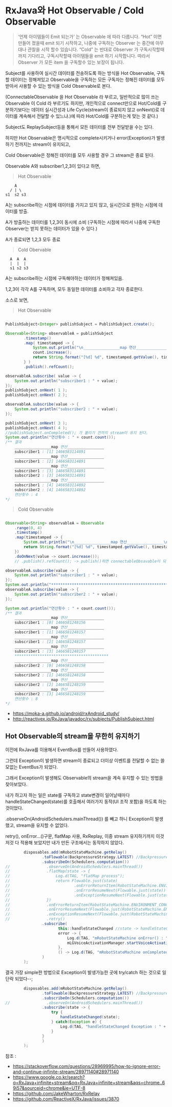 # RxJava와 Hot Observable / Cold Observable

> ‘언제 아이템들이 Emit 되는가’ 는 Observable 에 따라 다릅니다. “Hot” 이면 만들어 졌을때 emit 되기 시작하고, 나중에 구독하는 Observer 는 중간에 아무대나 관찰을 시작 할수 있습니다. “Cold” 는 반대로 Observer 가 구독시작할때까지 기다리고, 구독시작할때 아이템들을 emit 하기 시작합니다. 따라서 Observer 가 모든 item 을 구독할수 있는 보장이 됩니다.

Subject를 사용하여 실시간 데이터를 전송하도록 하는 방식을 Hot Observable, 구독할 데이터는 정해져있고 Observable을 구독하는 모든 구독자는 정해진 데이터를 모두 받아서 사용할 수 있는 방식을 Cold Observable로 본다.

(ConnectableObservable 을 Hot Observable 라 부르고, 일반적으로 많이 쓰는 Observable 이 Cold 라 부르기도 하지만, 개인적으로 connect만으로 Hot/Cold를 구분하기보다는 데이터 실시간성과 Life Cycle(stream이 종료되지 않고 onNext()로 데이터를 계속해서 전달할 수 있느냐.)에 따라 Hot/Cold를 구분하는게 맞는 것 같다.)

Subject도 ReplaySubject등을 통해서 모든 데이터를 전부 전달받을 수는 있다.

하지만 Hot Observable은 명시적으로 complete시키거나 error(Exception)가 발생하기 전까지는 stream이 유지되고,

Cold Observable은 정해진 데이터를 모두 사용할 경우 그 stream은 종료 된다.

Observable A와 subscriber1,2,3이 있다고 하면,

> Hot Observable

```
    A
  / | \
s1  s2 s3
```

A는 subscribe하는 시점에 데이터를 가지고 있지 않고, 실시간으로 원하는 시점에 데이터를 방출.

A가 방출하는 데이터를 1,2,3이 동시에 소비 (구독하는 시점에 따라서 나중에 구독한 Observer는 받지 못하는 데이터가 있을 수 있다.)

A가 종료되면 1,2,3 모두 종료

>Cold Obervable

```
  A  A  A
  |  |  |
  s1 s2 s3
```

A는 subscribe하는 시점에 구독해야하는 데이터가 정해져있음.

1,2,3이 각각 A를 구독하며, 모두 동일한 데이터를 소비하고 각자 종료한다.

소스로 보면,

>Hot Observable

```java

PublishSubject<Integer> publishSubject = PublishSubject.create();

Observable<String> observableA = publishSubject
        .timestamp()
        .map( timestamped -> {
            System.out.println("\n________________map 연산________________\n");
            count.increase();
            return String.format("[%d] %d", timestamped.getValue(), timestamped.getTimestampMillis());
        } )
        .publish().refCount();

observableA.subscribe( value -> {
    System.out.println("subscriber1 : " + value);
});
publishSubject.onNext( 1 );
publishSubject.onNext( 2 );

observableA.subscribe(value -> {
    System.out.println("subscriber2 : " + value);
});

publishSubject.onNext( 3 );
publishSubject.onNext( 4 );
//publishSubject.onCompleted(); 가 불리기 전까지 stream이 유지 된다.
System.out.println("연산횟수 : " + count.count());
/** 결과
    ________________map 연산________________
    subscriber1 : [1] 1466583114891
    ________________map 연산________________
    subscriber1 : [2] 1466583114891
    ________________map 연산________________
    subscriber1 : [3] 1466583114891
    subscriber2 : [3] 1466583114891
    ________________map 연산________________
    subscriber1 : [4] 1466583114892
    subscriber2 : [4] 1466583114892
    연산횟수 : 4
*/

```

>Cold Observable

```java

Observable<String> observableA = Observable
    .range(0, 4)
    .timestamp()
    .map(timestamped -> {
        System.out.println("\n________________map 연산________________\n");
        return String.format("[%d] %d", timestamped.getValue(), timestamped.getTimestampMillis());
    })
    .doOnNext(value -> count.increase());
    // .publish().refCount(); -> publish()하면 connectableObsavable이 되어 connect하기전까지 stream을 시작하지 않는다. refCount()하면 connect를 자동으로 해준다.

observableA.subscribe(value -> {
    System.out.println("subscriber1 : " + value);
});
System.out.println("*******************************************************");
observableA.subscribe(value -> {
    System.out.println("subscriber2 : " + value);
});

System.out.println("연산횟수 : " + count.count()); 
/** 결과
    ________________map 연산________________
    subscriber1 : [0] 1466581248156
    ________________map 연산________________
    subscriber1 : [1] 1466581248157
    ________________map 연산________________
    subscriber1 : [2] 1466581248157
    ________________map 연산________________
    subscriber1 : [3] 1466581248157
    *****************************************
    ________________map 연산________________
    subscriber2 : [0] 1466581248158
    ________________map 연산________________
    subscriber2 : [1] 1466581248158
    ________________map 연산________________
    subscriber2 : [2] 1466581248159
    ________________map 연산________________
    subscriber2 : [3] 1466581248159
    연산횟수 : 8
*/

```

- https://moka-a.github.io/android/rxAndroid_study/
- http://reactivex.io/RxJava/javadoc/rx/subjects/PublishSubject.html



## Hot Observable의 stream을 무한히 유지하기

이전에 RxJava를 이용해서 EventBus를 만들어 사용하였다.

그런데 Exception이 발생하면 stream이 종료되고 더이상 이벤트를 전달할 수 없는 쓸모없는 EventBus가 되었다.

그래서 Exception이 발생해도 Observable의 stream을 계속 유지할 수 있는 방법을 찾아보았다.

내가 하고자 하는 일은 state를 구독하고 state변경이 일어날때마다 handleStateChanged(state)를 호출해서 여러가지 동작(UI 조작 포함)을 하도록 하는 것이었다.

.observeOn(AndroidSchedulers.mainThread()) 를 빼고 하니 Exception이 발생했고, stream을 유지할 수 없었다.

retry(), onError...()구문, flatMap 사용, RxReplay, 이중 stream 유지하기까지 이것저것 다 적용해 보았지만 내가 만든 구조에서는 동작하지 않았다.

```java
        disposables.add(mRobotStateMachine.getRelay()
                .toFlowable(BackpressureStrategy.LATEST) //Backpressure처리를 위해 Observable을 Flowable로 변경
                .subscribeOn(Schedulers.computation())
//                .observeOn(AndroidSchedulers.mainThread())
//                .flatMap(state -> {
//                    Log.d(TAG, "flatMap process");
//                    return Flowable.just(state)
//                            .onErrorReturnItem(RobotStateMachine.ENVIRONMENT_CONCENTRATION_MODE)
//                            .onErrorResumeNext(Flowable.just(state))
//                            .onExceptionResumeNext(Flowable.just(state));
//                })
//                .onErrorReturnItem(RobotStateMachine.ENVIRONMENT_CONCENTRATION_MODE)
//                .onErrorResumeNext(Flowable.just(RobotStateMachine.ENVIRONMENT_CONCENTRATION_MODE))
//                .onExceptionResumeNext(Flowable.just(RobotStateMachine.ENVIRONMENT_CONCENTRATION_MODE))
//                .retry()
                .subscribe(
                       this::handleStateChanged //state -> handleStateChanged(state) 와 동일한 문법
                       error -> {
                           Log.d(TAG, "mRobotStateMachine onError() : " + error);
                           mLGVoiceActivationManager.startVoiceActivation();
                       },
                       () -> Log.d(TAG, "mRobotStateMachine onCompleted()")
                )
        );
```

결국 가장 simple한 방법으로 Exception이 발생가능한 곳에 try/catch 하는 것으로 일단락 되었다--;
```java
        disposables.add(mRobotStateMachine.getRelay()
                .toFlowable(BackpressureStrategy.LATEST) //Backpressure처리를 위해 Observable을 Flowable로 변경
                .subscribeOn(Schedulers.computation())
//                .observeOn(AndroidSchedulers.mainThread())
                .subscribe(state -> {
                    try {
                        handleStateChanged(state);
                    } catch(Exception e) {
                        Log.d(TAG, "handleStateChanged Exception : " + e);
                    }
                }
                )
        );
```

참조 :
- https://stackoverflow.com/questions/28969995/how-to-ignore-error-and-continue-infinite-stream/28971140#28971140
- https://www.google.co.kr/search?q=RxJava+infinite+stream&oq=RxJava+infinite+stream&aqs=chrome..69i57&sourceid=chrome&ie=UTF-8
- https://github.com/JakeWharton/RxRelay
- https://github.com/ReactiveX/RxJava/issues/3870
